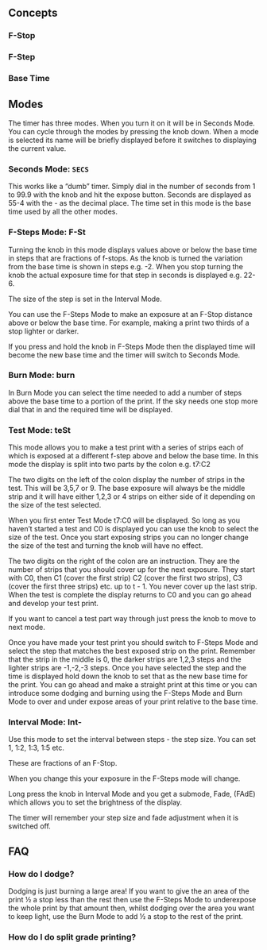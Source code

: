 


## Concepts

### F-Stop

### F-Step

### Base Time

## Modes

The timer has three modes. When you turn it on it will be in Seconds Mode. You can cycle through the modes by pressing the knob down. When a mode is selected its name will be briefly displayed before it switches to displaying the current value.

### Seconds Mode: `SECS`

This works like a “dumb” timer. Simply dial in the number of seconds from 1 to 99.9 with the knob and hit the expose button. Seconds are displayed as 55-4 with the - as the decimal place. The time set in this mode is the base time used by all the other modes.

### F-Steps Mode: F-St

Turning the knob in this mode displays values above or below the base time in steps that are fractions of f-stops. As the knob is turned the variation from the base time is shown in steps e.g. -2. When you stop turning the knob the actual exposure time for that step in seconds is displayed e.g. 22-6.

The size of the step is set in the Interval Mode. 

You can use the F-Steps Mode to make an exposure at an F-Stop distance above or below the base time. For example, making a print two thirds of a stop lighter or darker.

If you press and hold the knob in F-Steps Mode then the displayed time will become the new base time and the timer will switch to Seconds Mode.

### Burn Mode: burn

In Burn Mode you can select the time needed to add a number of steps above the base time to a portion of the print. If the sky needs one stop more dial that in and the required time will be displayed.

### Test Mode: teSt
This mode allows you to make a test print with a series of strips each of which is exposed at a different f-step above and below the base time. In this mode the display is split into two parts by the colon e.g. t7:C2

The two digits on the left of the colon display the number of strips in the test. This will be 3,5,7 or 9. The base exposure will always be the middle strip and it will have either 1,2,3 or 4 strips on either side of it depending on the size of the test selected.

When you first enter Test Mode t7:C0  will be displayed. So long as you haven’t started a test and C0 is displayed you can use the knob to select the size of the test. Once you start exposing strips you can no longer change the size of the test and turning the knob will have no effect.

The two digits on the right of the colon are an instruction. They are the number of strips that you should cover up for the next exposure. They start with C0, then C1 (cover the first strip) C2 (cover the first two strips), C3 (cover the first three strips) etc. up to t - 1. You never cover up the last strip. When the test is complete the display returns to C0 and you can go ahead and develop your test print.

If you want to cancel a test part way through just press the knob to move to next mode.

Once you have made your test print you should switch to F-Steps Mode and select the step that matches the best exposed strip on the print. Remember that the strip in the middle is 0, the darker strips are 1,2,3 steps and the lighter strips are -1,-2,-3 steps. Once you have selected the step and the time is displayed hold down the knob to set that as the new base time for the print. You can go ahead and make a straight print at this time or you can introduce some dodging and burning using the F-Steps Mode and Burn Mode to over and under expose areas of your print relative to the base time.

### Interval Mode: Int-
Use this mode to set the interval between steps - the step size. You can set 1, 1:2, 1:3, 1:5 etc.

These are fractions of an F-Stop.

When you change this your exposure in the F-Steps mode will change.  

Long press the knob in Interval Mode and you get a submode, Fade, (FAdE) which allows you to set the brightness of the display.  

The timer will remember your step size and fade adjustment when it is switched off.

## FAQ

### How do I dodge?
Dodging is just burning a large area! If you want to give the an area of the print ½ a stop less than the rest then use the F-Steps Mode to underexpose the whole print by that amount then, whilst dodging over the area you want to keep light, use the Burn Mode to add ½ a stop to the rest of the print. 

### How do I do split grade printing?
